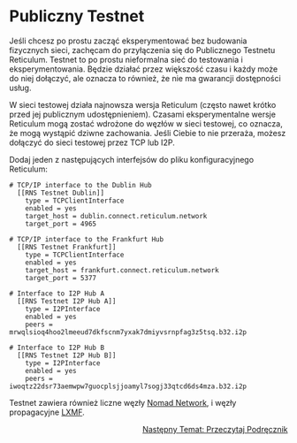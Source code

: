 # Publiczny Testnet
Jeśli chcesz po prostu zacząć eksperymentować bez budowania fizycznych sieci, zachęcam do przyłączenia się do Publicznego Testnetu Reticulum. Testnet to po prostu nieformalna sieć do testowania i eksperymentowania. Będzie działać przez większość czasu i każdy może do niej dołączyć, ale oznacza to również, że nie ma gwarancji dostępności usług.

W sieci testowej działa najnowsza wersja Reticulum (często nawet krótko przed jej publicznym udostępnieniem). Czasami eksperymentalne wersje Reticulum mogą zostać wdrożone do węzłów w sieci testowej, co oznacza, że ​​mogą wystąpić dziwne zachowania. Jeśli Ciebie to nie przeraża, możesz dołączyć do sieci testowej przez TCP lub I2P.

Dodaj jeden z następujących interfejsów do pliku konfiguracyjnego Reticulum:

```
# TCP/IP interface to the Dublin Hub
  [[RNS Testnet Dublin]]
    type = TCPClientInterface
    enabled = yes
    target_host = dublin.connect.reticulum.network
    target_port = 4965

# TCP/IP interface to the Frankfurt Hub
  [[RNS Testnet Frankfurt]]
    type = TCPClientInterface
    enabled = yes
    target_host = frankfurt.connect.reticulum.network
    target_port = 5377

# Interface to I2P Hub A
  [[RNS Testnet I2P Hub A]]
    type = I2PInterface
    enabled = yes
    peers = mrwqlsioq4hoo2lmeeud7dkfscnm7yxak7dmiyvsrnpfag3z5tsq.b32.i2p

# Interface to I2P Hub B
  [[RNS Testnet I2P Hub B]]
    type = I2PInterface
    enabled = yes
    peers = iwoqtz22dsr73aemwpw7guocplsjjoamyl7sogj33qtcd6ds4mza.b32.i2p
```

Testnet zawiera również liczne węzły [Nomad Network](https://github.com/markqvist/nomadnet), i węzły propagacyjne [LXMF](https://github.com/markqvist/lxmf).

<p align="right"><a href="docs_pl.html">Następny Temat: Przeczytaj Podręcznik</a></p>
